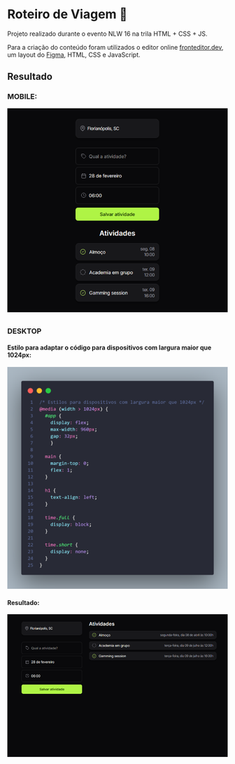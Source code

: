 # Roteiro de Viagem 🚀
Projeto realizado durante o evento NLW 16 na trila HTML + CSS + JS.

Para a criação do conteúdo foram utilizados o editor online [fronteditor.dev](https://www.fronteditor.dev/), um layout do [Figma](https://www.figma.com/community/file/1392277205162897872/nlw-journey-roteiro-de-viagem), HTML, CSS e JavaScript.

## Resultado
### MOBILE:
<img src="./assets/img/img-proj-mobile.png">

##


### DESKTOP
#### Estilo para adaptar o código para dispositivos com largura maior que 1024px:
<img src="./assets/img/estilo-dispositivo-1024.png">

#### Resultado:
<img src="./assets/img/img-proj-desktop.png">

